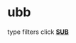 # ubb
type filters
click **[SUB](https://raw.githubusercontent.com/anon9931/ub/master/filter.txt")**
